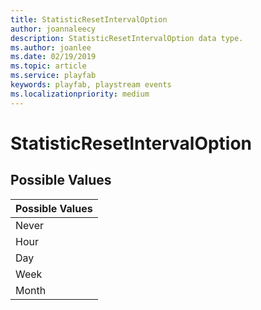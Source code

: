 ```yaml
---
title: StatisticResetIntervalOption
author: joannaleecy
description: StatisticResetIntervalOption data type.
ms.author: joanlee
ms.date: 02/19/2019
ms.topic: article
ms.service: playfab
keywords: playfab, playstream events
ms.localizationpriority: medium
---
```


# StatisticResetIntervalOption

## Possible Values

|Possible Values|
| :--------------------|
|Never|
|Hour|
|Day|
|Week|
|Month|
